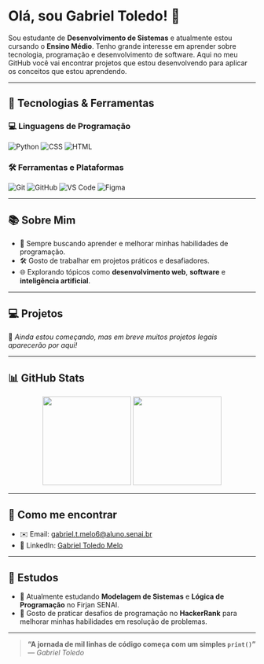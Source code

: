 # Olá, sou Gabriel Toledo! 👋

Sou estudante de **Desenvolvimento de Sistemas** e atualmente estou cursando o **Ensino Médio**. Tenho grande interesse em aprender sobre tecnologia, programação e desenvolvimento de software. Aqui no meu GitHub você vai encontrar projetos que estou desenvolvendo para aplicar os conceitos que estou aprendendo.

---

## 🚀 Tecnologias & Ferramentas

### 💻 Linguagens de Programação
![Python](https://img.shields.io/badge/Python-3776AB?style=for-the-badge&logo=python&logoColor=white)
![CSS](https://img.shields.io/badge/CSS3-1572B6?style=for-the-badge&logo=css3&logoColor=white)
![HTML](https://img.shields.io/badge/HTML5-E34F26?style=for-the-badge&logo=html5&logoColor=white)

### 🛠️ Ferramentas e Plataformas
![Git](https://img.shields.io/badge/Git-F05032?style=for-the-badge&logo=git&logoColor=white)
![GitHub](https://img.shields.io/badge/GitHub-181717?style=for-the-badge&logo=github&logoColor=white)
![VS Code](https://img.shields.io/badge/VS%20Code-007ACC?style=for-the-badge&logo=visual-studio-code&logoColor=white)
![Figma](https://img.shields.io/badge/Figma-F24E1E?style=for-the-badge&logo=figma&logoColor=white)

---

## 📚 Sobre Mim

- 🔎 Sempre buscando aprender e melhorar minhas habilidades de programação.
- 🛠️ Gosto de trabalhar em projetos práticos e desafiadores.
- 🌐 Explorando tópicos como **desenvolvimento web**, **software** e **inteligência artificial**.

---

## 💻 Projetos

📌 *Ainda estou começando, mas em breve muitos projetos legais aparecerão por aqui!*

---

## 📊 GitHub Stats

<div align="center">
  <img height="180em" src="https://github-readme-stats.vercel.app/api?username=F12-Melo&show_icons=true&theme=transparent&hide_border=true&count_private=true"/>
  <img height="180em" src="https://github-readme-stats.vercel.app/api/top-langs/?username=F12-Melo&layout=compact&theme=transparent&hide_border=true"/>
</div>

---

## 📩 Como me encontrar

- ✉️ Email: [gabriel.t.melo6@aluno.senai.br](mailto:gabriel.t.melo6@aluno.senai.br)
- 💼 LinkedIn: [Gabriel Toledo Melo](https://www.linkedin.com/in/gabriel-toledo-melo-95b915367/)

---

## 📖 Estudos

- 📘 Atualmente estudando **Modelagem de Sistemas** e **Lógica de Programação** no Firjan SENAI.
- 🧠 Gosto de praticar desafios de programação no **HackerRank** para melhorar minhas habilidades em resolução de problemas.

---

> **“A jornada de mil linhas de código começa com um simples `print()`”**  
> — *Gabriel Toledo*
